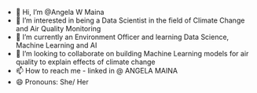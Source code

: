 - 👋 Hi, I’m @Angela W Maina
- 👀 I’m interested in being a Data Scientist in the field of Climate Change and Air Quality Monitoring
- 🌱 I’m currently an Environment Officer and learning Data Science, Machine Learning and AI
- 💞️ I’m looking to collaborate on  building Machine Learning models for air quality to explain effects of climate change
- 📫 How to reach me - linked in @ ANGELA MAINA
- 😄 Pronouns: She/ Her
  

<!---
ANGI3MAINA/ANGI3MAINA is a ✨ special ✨ repository because its `README.md` (this file) appears on your GitHub profile.
You can click the Preview link to take a look at your changes.
--->
